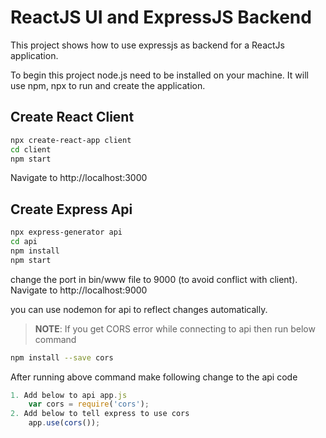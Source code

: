 # ReactJS UI and ExpressJS Backend

This project shows how to use expressjs as backend for a ReactJs application.

To begin this project node.js need to be installed on your machine. It will use npm, npx to run and create the application.

Create React Client
------
```bash
npx create-react-app client
cd client
npm start
```
Navigate to http://localhost:3000

Create Express Api
------
```bash
npx express-generator api
cd api
npm install
npm start
```
change the port in bin/www file to 9000 (to avoid conflict with client). Navigate to http://localhost:9000

you can use nodemon for api to reflect changes automatically.

> **NOTE**: If you get CORS error while connecting to api then run below command
```bash
npm install --save cors
```
After running above command make following change to the api code
```javascript
1. Add below to api app.js
    var cors = require('cors');
2. Add below to tell express to use cors
    app.use(cors());
```

